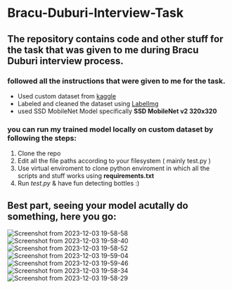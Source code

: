 # Bracu-Duburi-Interview-Task

## The repository contains code and other stuff for the task that was given to me during Bracu Duburi interview process.


### followed all the instructions that were given to me for the task.<br>

* Used custom dataset from [kaggle](https://www.kaggle.com/datasets/chethuhn/water-bottle-dataset/)
* Labeled and cleaned the dataset using [LabelImg](https://github.com/HumanSignal/labelImg)
* used SSD MobileNet Model specifically **SSD MobileNet v2 320x320**

### you can run my trained model locally on custom dataset by following the steps:

1. Clone the repo
2. Edit all the file paths according to your filesystem ( mainly test.py )
3. Use virtual enviroment to clone python enviroment in which all the scripts and stuff works using **requirements.txt**
4. Run *test.py* & have fun detecting bottles :)

## Best part, seeing your model acutally do something, here you go:

![Screenshot from 2023-12-03 19-58-58](https://github.com/fh1m/Bracu-Duburi-Interview-Task/assets/132839265/d0aab0bb-e30d-43b1-9e65-0e8454c6fa66)
![Screenshot from 2023-12-03 19-58-40](https://github.com/fh1m/Bracu-Duburi-Interview-Task/assets/132839265/f2ecc594-4bdc-4f07-aac5-eb91118efab4)
![Screenshot from 2023-12-03 19-58-52](https://github.com/fh1m/Bracu-Duburi-Interview-Task/assets/132839265/daf221c4-fce2-4271-869a-c019e8491460)
![Screenshot from 2023-12-03 19-59-04](https://github.com/fh1m/Bracu-Duburi-Interview-Task/assets/132839265/6793e458-f967-40bb-966e-4d71bdb5fef7)
![Screenshot from 2023-12-03 19-59-46](https://github.com/fh1m/Bracu-Duburi-Interview-Task/assets/132839265/3d5b3726-98fd-4c17-9ea7-2bd2477a1855)
![Screenshot from 2023-12-03 19-58-34](https://github.com/fh1m/Bracu-Duburi-Interview-Task/assets/132839265/76f3aefd-1a6d-47e3-9ec8-e0e1a2854d3b)
![Screenshot from 2023-12-03 19-58-29](https://github.com/fh1m/Bracu-Duburi-Interview-Task/assets/132839265/3b13e29f-24f9-4073-8374-8772d8ae8448)
